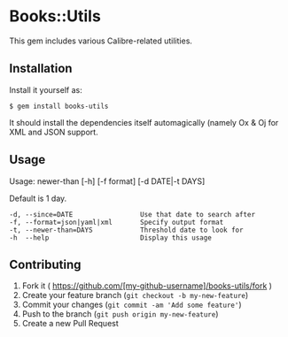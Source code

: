 # Books::Utils

This gem includes various Calibre-related utilities.

## Installation

Install it yourself as:

    $ gem install books-utils
    
It should install the dependencies itself automagically (namely Ox & Oj for
XML and JSON support.

## Usage

Usage: newer-than [-h] [-f format] [-d DATE|-t DAYS]

Default is 1 day.

    -d, --since=DATE                 Use that date to search after
    -f, --format=json|yaml|xml       Specify output format
    -t, --newer-than=DAYS            Threshold date to look for
    -h  --help                       Display this usage

## Contributing

1. Fork it ( https://github.com/[my-github-username]/books-utils/fork )
2. Create your feature branch (`git checkout -b my-new-feature`)
3. Commit your changes (`git commit -am 'Add some feature'`)
4. Push to the branch (`git push origin my-new-feature`)
5. Create a new Pull Request
